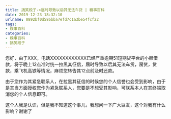 ```yaml
---
title: 搞笑段子->届时导致以后其无法车贷 | 糗事百科
date: 2019-12-23 18:32:10
urlname: 0892bf0d586bba7efd7c1a3be54fcf22
tags: 
- 糗事百科
categories:
- 糗事百科
- 搞笑段子
---
```

您好，由于XXX，电话XXXXXXXXXXXX已经严重逾期51短期贷平台的小额借款，将于晚上12点准时统一拉黑其征信，届时导致以后其无法车贷，房贷，贷款，乘飞机高铁等情况，麻烦您转告其12点前及时还款。

由于您作为其紧急联系人，在拉黑其征信的时候您的个人信誉也会受到影响，由于是其当方面授权您作为紧急联系人，您要是不想受其影响，可联系本人在其终端取消您的个人信息即可。

这个人我是认识，但是我不知道这个事儿，我想问一下广大巨友，这个对我有什么影响？谢谢了



